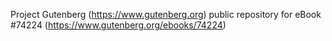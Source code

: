 Project Gutenberg (https://www.gutenberg.org) public repository for
eBook #74224 (https://www.gutenberg.org/ebooks/74224)
